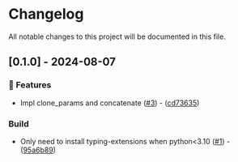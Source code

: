 # Changelog

All notable changes to this project will be documented in this file.

## [0.1.0] - 2024-08-07

### 🚀  Features

- Impl clone_params and concatenate ([#3](https://github.com/zen-xu/reexport/issues/3)) - ([cd73635](https://github.com/zen-xu/reexport/commit/cd73635ec4bb1c1e9c89ed7497e44f33d8637131))

### Build

- Only need to install typing-extensions when python<3.10 ([#1](https://github.com/zen-xu/reexport/issues/1)) - ([95a6b89](https://github.com/zen-xu/reexport/commit/95a6b8936c394e5f006574353e9102f822b196b2))

<!-- generated by git-cliff -->
